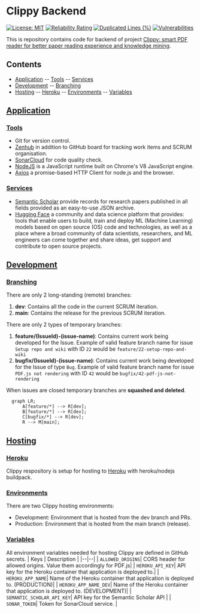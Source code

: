 
# Clippy Backend
[![License: MIT](https://img.shields.io/badge/License-MIT-yellow.svg)](https://opensource.org/licenses/MIT) [![Reliability Rating](https://sonarcloud.io/api/project_badges/measure?project=clippydsdone_clippy-backend&metric=reliability_rating)](https://sonarcloud.io/summary/new_code?id=clippydsdone_clippy-backend) [![Duplicated Lines (%)](https://sonarcloud.io/api/project_badges/measure?project=clippydsdone_clippy-backend&metric=duplicated_lines_density)](https://sonarcloud.io/summary/new_code?id=clippydsdone_clippy-backend) [![Vulnerabilities](https://sonarcloud.io/api/project_badges/measure?project=clippydsdone_clippy-backend&metric=vulnerabilities)](https://sonarcloud.io/summary/new_code?id=clippydsdone_clippy-backend)

This is repository contains code for backend of project [Clippy: smart PDF reader for better paper reading experience and knowledge mining](https://conf.researchr.org/track/icse-2023/icse-2023-score-2023#clippy:-smart-pdf-reader-for-better-paper-reading-experience-and-knowledge-mining). 
## Contents

 - [Application](#application)
 -- [Tools](#tools)
 -- [Services](#services)
 - [Development](#development)
 -- [Branching](#branching)
 - [Hosting](#hosting)
 -- [Heroku](#heroku)
 -- [Environments](#environments)
 -- [Variables](#variables)


## [Application](#development)

### [Tools](#tools)

- Git for version control.
- [Zenhub](https://app.zenhub.com/workspaces/clippy-63600767a63c240a624ccea7/board) in addition to GitHub board for tracking work items and SCRUM organisation.
- [SonarCloud](https://sonarcloud.io/project/overview?id=clippydsdone_clippy-backend) for code quality check.
- [NodeJS](https://nodejs.org/en/) is a JavaScript runtime built on Chrome's V8 JavaScript engine.
- [Axios](https://axios-http.com/docs/intro) a promise-based HTTP Client for node.js and the browser.

### [Services](#services)
- [Semantic Scholar](https://www.semanticscholar.org/about) provide records for research papers published in all fields provided as an easy-to-use JSON archive.
- [Hugging Face]() a community and data science platform that provides: tools that enable users to build, train and deploy ML (Machine Learning) models based on open source (OS) code and technologies, as well as a place where a broad community of data scientists, researchers, and ML engineers can come together and share ideas, get support and contribute to open source projects.

## [Development](#development)
### [Branching](#branching)

There are only 2 long-standing (remote) branches:   

1. **dev**: Contains all the code in the current SCRUM iteration.
2. **main**: Contains the release for the previous SCRUM iteration.

There are only 2 types of temporary branches:

1. **feature/(IssueId)-(issue-name)**: Contains current work being developed for the Issue. Example of valid feature branch name for issue `Setup repo and wiki` with ID `22` would be `feature/22-setup-repo-and-wiki`
2. **bugfix/(IssueId)-(issue-name)**: Contains current work being developed for the Issue of type `Bug`. Example of valid feature branch name for issue `PDF.js not rendering` with ID `42` would be `bugfix/42-pdf-js-not-rendering`

When issues are closed temporary branches are **squashed and deleted**.

```mermaid
  graph LR;
      A[feature/*] --> R[dev];
      B[feature/*] --> R[dev];
      C[bugfix/*] --> R[dev];
      R --> M[main];
```
## [Hosting](#hosting)
### [Heroku](#heroku)
Clippy respository is setup for hosting to [Heroku](https://dashboard.heroku.com) with heroku/nodejs buildpack. 
### [Environments](#environments)
There are two Clippy hosting environments: 

 - Development: Environment that is hosted from the dev branch and PRs.
 - Production: Environment that is hosted from the main branch (release).

### [Variables](#variables)
All environment variables needed for hosting Clippy are defined in GitHub secrets.
| Keys | Description |
|--|--|
|  `ALLOWED_ORIGINS`| CORS header for allowed origins. Value them accordingly for PDF.js|
|  `HEROKU_API_KEY`|  API key for the Heroku container that application is deployed to.|
|  `HEROKU_APP_NAME`|  Name of the Heroku container that application is deployed to. (PRODUCTION)|
|  `HEROKU_APP_NAME_DEV`| Name of the Heroku container that application is deployed to. (DEVELOPMENT)|
|  `SEMANTIC_SCHOLAR_API_KEY`| API key for the Semantic Scholar API |
|  `SONAR_TOKEN`| Token for SonarCloud service. |
